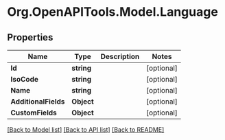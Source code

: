 # Org.OpenAPITools.Model.Language

## Properties

Name | Type | Description | Notes
------------ | ------------- | ------------- | -------------
**Id** | **string** |  | [optional] 
**IsoCode** | **string** |  | [optional] 
**Name** | **string** |  | [optional] 
**AdditionalFields** | **Object** |  | [optional] 
**CustomFields** | **Object** |  | [optional] 

[[Back to Model list]](../README.md#documentation-for-models) [[Back to API list]](../README.md#documentation-for-api-endpoints) [[Back to README]](../README.md)

